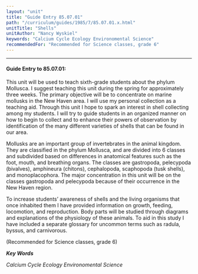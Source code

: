 ```yaml
---
layout: "unit"
title: "Guide Entry 85.07.01"
path: "/curriculum/guides/1985/7/85.07.01.x.html"
unitTitle: "Shells"
unitAuthor: "Nancy Wyskiel"
keywords: "Calcium Cycle Ecology Environomental Science"
recommendedFor: "Recommended for Science classes, grade 6"
---
```

<body>
<hr/>
<h4>
Guide Entry to 85.07.01:
</h4>
This unit will be used to teach sixth-grade students about the phylum Mollusca. I suggest teaching this unit during the spring for approximately three weeks. The primary objective will be to concentrate on marine mollusks in the New Haven area. I will use my personal collection as a teaching aid. Through this unit I hope to spark an interest in shell collecting among my students. I will try to guide students in an organized manner on how to begin to collect and to enhance their powers of observation by identification of the many different varieties of shells that can be found in our area.
<p>
Mollusks are an important group of invertebrates in the animal kingdom. They are classified in the phylum Mollusca, and are divided into 6 classes and subdivided based on differences in anatomical features such as the foot, mouth, and breathing organs. The classes are gastropoda, pelecypoda (bivalves), amphineura (chitons), cephalopoda, scaphopoda (tusk shells), and monoplacophora. The major concentration in this unit will be on the classes gastropoda and pelecypoda because of their occurrence in the New Haven region.
</p>
<p>
To increase students’ awareness of shells and the living organisms that once inhabited them I have provided information on growth, feeding, locomotion, and reproduction. Body parts will be studied through diagrams and explanations of the physiology of these animals. To aid in this study I have included a separate glossary for uncommon terms such as radula, byssus, and carnivorous.
</p>
<p>
(Recommended for Science classes, grade 6)
</p>
<p>
<b>
<i>
Key Words
</i>
</b>
<br/>
</p>
<p>
<i>
Calcium Cycle Ecology Environomental Science
</i>
</p>
</body>